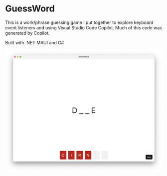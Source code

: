 # GuessWord

This is a work/phrase guessing game I put together to explore keyboard event listeners and using Visual Studio Code Copilot. Much of this code was generated by Copilot.

Built with .NET MAUI and C#

![game running on a mac](Screenshots/game-screen.png)